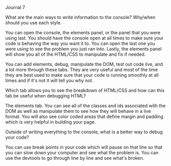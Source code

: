 Journal 7

What are the main ways to write information to the console? Why/when should you use each style.

You can open the console, the elements panel, or the panel that you were using last. You should have the console open at all times to make sure your code is behaving the way you want it to. You can open the last one you were using to see the problem you just ran into. Lastly, the elements panel will show you all of the HTML/CSS to manipulate and fix if needed.

You can add elements, debug, manipulate the DOM, test out code live, and a lot more through these tabs. They are very useful and most of the time they are best used to make sure that your code is running smoothly at all times and if it's not it will tell you why not.

Which tab allows you to see the breakdown of HTML/CSS and how can this tab be useful when debugging HTML?

The elements tab. You can see all of the classes and ids associated with the DOM as well as manipulate them to see how they will behave in a live format. You will also see color coded areas that define margin and padding which is very helpful in building your page.

Outside of writing everything to the console, what is a better way to debug your code?

You can use break points in your code which will pause on that line so that you can slow down your computer and see what the problem is. You can use the devtools to go through line by line and see what's broken. 
